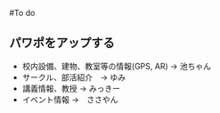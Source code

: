 #To do

## パワポをアップする
- 校内設備、建物、教室等の情報(GPS, AR) -> 池ちゃん
- サークル、部活紹介　-> ゆみ
- 講義情報、教授 -> みっきー
- イベント情報 ->　ささやん
